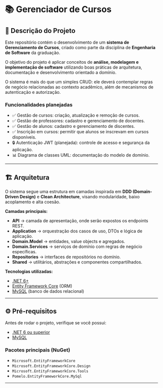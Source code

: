 # 📚 Gerenciador de Cursos  

## 📝 Descrição do Projeto  
Este repositório contém o desenvolvimento de um **sistema de Gerenciamento de Cursos**, criado como parte da disciplina de **Engenharia de Software** da graduação.  

O objetivo do projeto é aplicar conceitos de **análise, modelagem e implementação de software** utilizando boas práticas de arquitetura, documentação e desenvolvimento orientado a domínio.  

O sistema é mais do que um simples CRUD: ele deverá contemplar regras de negócio relacionadas ao contexto acadêmico, além de mecanismos de autenticação e autorização.  

### Funcionalidades planejadas  
- ✅ Gestão de cursos: criação, atualização e remoção de cursos.  
- ✅ Gestão de professores: cadastro e gerenciamento de docentes.  
- ✅ Gestão de alunos: cadastro e gerenciamento de discentes.  
- ✅ Inscrição em cursos: permitir que alunos se inscrevam em cursos disponíveis.  
- 🔒 Autenticação JWT (planejada): controle de acesso e segurança da aplicação.  
- 📊 Diagrama de classes UML: documentação do modelo de domínio.  

---

## 🏗️ Arquitetura  
O sistema segue uma estrutura em camadas inspirada em **DDD (Domain-Driven Design)** e **Clean Architecture**, visando modularidade, baixo acoplamento e alta coesão.  

**Camadas principais:**  
- **API** → camada de apresentação, onde serão expostos os endpoints REST.  
- **Application** → orquestração dos casos de uso, DTOs e lógica de aplicação.  
- **Domain.Model** → entidades, value objects e agregados.  
- **Domain.Services** → serviços de domínio com regras de negócio específicas.  
- **Repositories** → interfaces de repositórios no domínio.  
- **Shared** → utilitários, abstrações e componentes compartilhados.  

**Tecnologias utilizadas:**  
- [.NET 6+](https://dotnet.microsoft.com/)  
- [Entity Framework Core](https://learn.microsoft.com/en-us/ef/core/) (ORM)  
- [MySQL](https://dev.mysql.com/downloads/) (banco de dados relacional)  

---

## ⚙️ Pré-requisitos  
Antes de rodar o projeto, verifique se você possui:  

- [.NET 6 ou superior](https://dotnet.microsoft.com/)  
- [MySQL](https://dev.mysql.com/downloads/)  

### Pacotes principais (NuGet)  
- `Microsoft.EntityFrameworkCore`  
- `Microsoft.EntityFrameworkCore.Design`  
- `Microsoft.EntityFrameworkCore.Tools`  
- `Pomelo.EntityFrameworkCore.MySql`  

---
